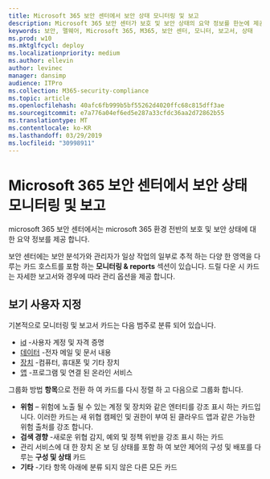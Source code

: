 ```yaml
---
title: Microsoft 365 보안 센터에서 보안 상태 모니터링 및 보고
description: Microsoft 365 보안 센터가 보호 및 보안 상태의 요약 정보를 한눈에 제공 하는 방법에 대해 설명 합니다.
keywords: 보안, 맬웨어, Microsoft 365, M365, 보안 센터, 모니터, 보고서, 상태
ms.prod: w10
ms.mktglfcycl: deploy
ms.localizationpriority: medium
ms.author: ellevin
author: levinec
manager: dansimp
audience: ITPro
ms.collection: M365-security-compliance
ms.topic: article
ms.openlocfilehash: 40afc6fb999b5bf55262d4020ffc68c815dff3ae
ms.sourcegitcommit: e7a776a04ef6ed5e287a33cfdc36aa2d72862b55
ms.translationtype: MT
ms.contentlocale: ko-KR
ms.lasthandoff: 03/29/2019
ms.locfileid: "30998911"
---
```

# <a name="monitor-and-report-security-status-in-microsoft-365-security-center"></a>Microsoft 365 보안 센터에서 보안 상태 모니터링 및 보고

microsoft 365 보안 센터에서는 microsoft 365 환경 전반의 보호 및 보안 상태에 대 한 요약 정보를 제공 합니다.

보안 센터에는 보안 분석가와 관리자가 일상 작업의 일부로 추적 하는 다양 한 영역을 다루는 카드 호스트를 포함 하는 **모니터링 & reports** 섹션이 있습니다. 드릴 다운 시 카드는 자세한 보고서와 경우에 따라 관리 옵션을 제공 합니다.

## <a name="customize-views"></a>보기 사용자 지정

기본적으로 모니터링 및 보고서 카드는 다음 범주로 분류 되어 있습니다.
  
* [id](monitor-and-report-identities.md) -사용자 계정 및 자격 증명
* [데이터](monitor-data.md) -전자 메일 및 문서 내용
* [장치](monitor-devices.md) -컴퓨터, 휴대폰 및 기타 장치
* [앱](monitor-apps.md) -프로그램 및 연결 된 온라인 서비스

그룹화 방법 **항목**으로 전환 하 여 카드를 다시 정렬 하 고 다음으로 그룹화 합니다.

* **위험** – 위험에 노출 될 수 있는 계정 및 장치와 같은 엔터티를 강조 표시 하는 카드입니다. 이러한 카드는 새 위협 캠페인 및 권한이 부여 된 클라우드 앱과 같은 가능한 위험 출처를 강조 합니다.  
* **검색 경향** -새로운 위협 감지, 예외 및 정책 위반을 강조 표시 하는 카드
* 관리 서비스에 대 한 장치 온 보 딩 상태를 포함 하 여 보안 제어의 구성 및 배포를 다루는 **구성 및 상태** 카드
* **기타** -기타 항목 아래에 분류 되지 않은 다른 모든 카드
